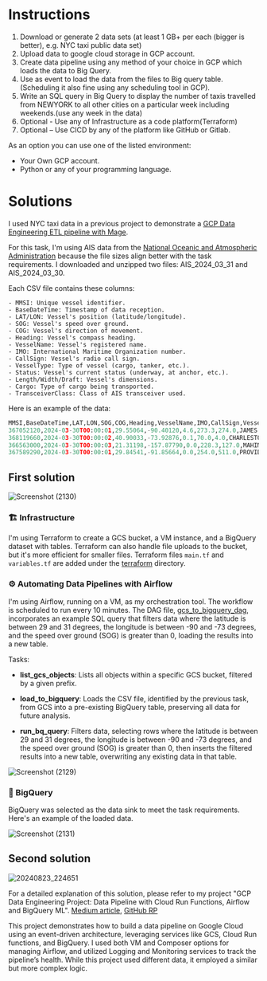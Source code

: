 

# Instructions
1. Download or generate 2 data sets (at least 1 GB+ per each (bigger is better), e.g. NYC taxi public data set)
2. Upload data to google cloud storage in GCP account.
3. Create data pipeline using any method of your choice in GCP which loads the data to Big Query.
4. Use as event to load the data from the files to Big query table.(Scheduling it also fine using any scheduling tool in GCP).
5. Write an SQL query in Big Query to display the number of taxis travelled from NEWYORK to all other cities on a particular week including weekends.(use any week in the data)
6. Optional - Use any of Infrastructure as a code platform(Terraform)
7. Optional – Use CICD by any of the platform like GitHub or Gitlab.


As an option you can use one of the listed environment:
- Your Own GCP account.
- Python or any of your programming language.

# Solutions

I used NYC taxi data in a previous project to demonstrate a [GCP Data Engineering ETL pipeline with Mage](https://github.com/janaom/GCP-DE-project-uber-etl-pipeline). 

For this task, I'm using AIS data from the [National Oceanic and Atmospheric Administration](https://coast.noaa.gov/htdata/CMSP/AISDataHandler/2024/index.html) because the file sizes align better with the task requirements. I downloaded and unzipped two files: AIS_2024_03_31 and AIS_2024_03_30. 

Each CSV file contains these columns:

    - MMSI: Unique vessel identifier.
    - BaseDateTime: Timestamp of data reception.
    - LAT/LON: Vessel's position (latitude/longitude).
    - SOG: Vessel's speed over ground.
    - COG: Vessel's direction of movement.
    - Heading: Vessel's compass heading.
    - VesselName: Vessel's registered name.
    - IMO: International Maritime Organization number.
    - CallSign: Vessel's radio call sign.
    - VesselType: Type of vessel (cargo, tanker, etc.).
    - Status: Vessel's current status (underway, at anchor, etc.).
    - Length/Width/Draft: Vessel's dimensions.
    - Cargo: Type of cargo being transported.
    - TransceiverClass: Class of AIS transceiver used.

Here is an example of the data:

```python
MMSI,BaseDateTime,LAT,LON,SOG,COG,Heading,VesselName,IMO,CallSign,VesselType,Status,Length,Width,Draft,Cargo,TransceiverClass
367052120,2024-03-30T00:00:01,29.55064,-90.40120,4.6,273.3,274.0,JAMES L OBERSTAR,,WDC6154,31,12,117,34,3.3,57,A
368119660,2024-03-30T00:00:02,40.90033,-73.92876,0.1,70.0,4.0,CHARLESTON,IMO1292926,WDL3238,57,12,138,20,4.6,52,A
366563000,2024-03-30T00:00:03,21.31198,-157.87790,0.0,228.3,127.0,MAHIMAHI,IMO7907996,WHRN,70,0,262,32,10.6,70,A
367589290,2024-03-30T00:00:01,29.84541,-91.85664,0.0,254.0,511.0,PROVIDER,,WDG9586,31,12,120,33,3.3,57,A
```

 ## First solution

![Screenshot (2130)](https://github.com/user-attachments/assets/b8deda39-a6b5-4887-b813-dbeed7865bec)

 ### 🏗️ Infrastructure

I'm using Terraform to create a GCS bucket, a VM instance, and a BigQuery dataset with tables. Terraform can also handle file uploads to the bucket, but it's more efficient for smaller files. Terraform files `main.tf` and `variables.tf` are added under the [terraform](https://github.com/janaom/de-exercise/tree/main/terraform) directory.

 ### ⚙️ Automating Data Pipelines with Airflow

I'm using Airflow, running on a VM, as my orchestration tool. The workflow is scheduled to run every 10 minutes. The DAG file, [gcs_to_bigquery_dag](https://github.com/janaom/de-exercise/blob/main/gcs_to_bigquery_dag.py), incorporates an example SQL query that filters data where the latitude is between 29 and 31 degrees, the longitude is between -90 and -73 degrees, and the speed over ground (SOG) is greater than 0, loading the results into a new table.

Tasks:

- **list_gcs_objects**: Lists all objects within a specific GCS bucket, filtered by a given prefix. 

- **load_to_bigquery**: Loads the CSV file, identified by the previous task, from GCS into a pre-existing BigQuery table, preserving all data for future analysis.

- **run_bq_query**: Filters data, selecting rows where the latitude is between 29 and 31 degrees, the longitude is between -90 and -73 degrees, and the speed over ground (SOG) is greater than 0, then inserts the filtered results into a new table, overwriting any existing data in that table.

![Screenshot (2129)](https://github.com/user-attachments/assets/d365d65a-865d-4a28-9932-9e0b35bd0c59)

 ### 🧮 BigQuery

BigQuery was selected as the data sink to meet the task requirements. Here's an example of the loaded data.

![Screenshot (2131)](https://github.com/user-attachments/assets/b0fdaaa2-686b-4c53-87ae-d394fffe7a28)

## Second solution

![20240823_224651](https://github.com/user-attachments/assets/a1c72df9-0ea1-429b-a98e-d94656f01f04)

For a detailed explanation of this solution, please refer to my project "GCP Data Engineering Project: Data Pipeline with Cloud Run Functions, Airflow and BigQuery ML". [Medium article](https://medium.com/google-cloud/%EF%B8%8Fgcp-data-engineering-project-data-pipeline-with-cloud-run-functions-airflow-and-bigquery-ml-5120ecbf161d), [GitHub RP](https://github.com/janaom/gcp-de-project-data-pipeline-with-cloud-run-functions-airflow-biggueryml)

This project demonstrates how to build a data pipeline on Google Cloud using an event-driven architecture, leveraging services like GCS, Cloud Run functions, and BigQuery. I used both VM and Composer options for managing Airflow, and utilized Logging and Monitoring services to track the pipeline’s health. While this project used different data, it employed a similar but more complex logic.
